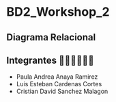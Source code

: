 # BD2_Workshop_2

## Diagrama Relacional 



## Integrantes 👧🏻🦸‍♂️👨‍🚀
* Paula Andrea Anaya Ramirez
* Luis Esteban Cardenas Cortes
* Cristian David Sanchez Malagon
